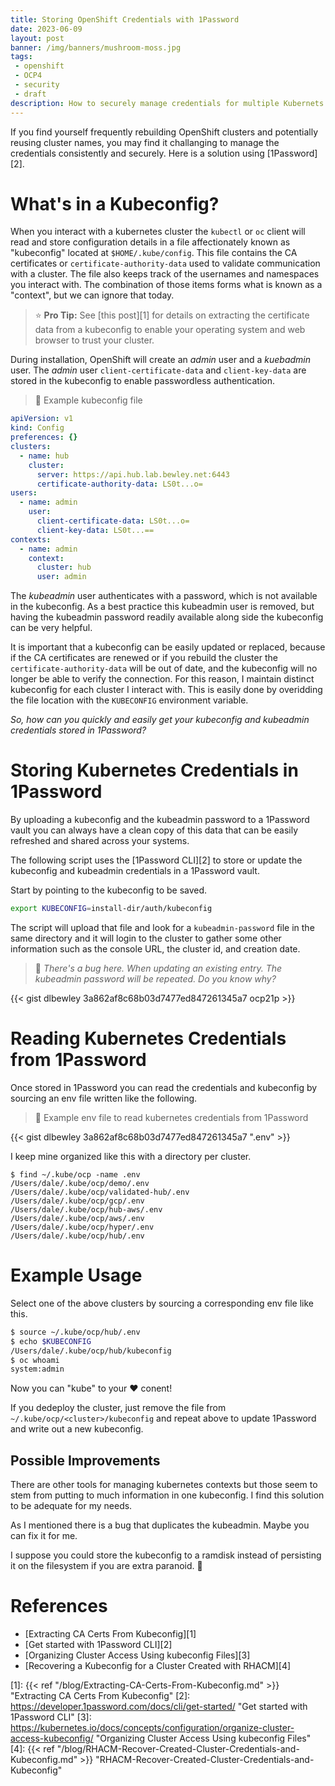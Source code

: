 ```yaml
---
title: Storing OpenShift Credentials with 1Password
date: 2023-06-09
layout: post
banner: /img/banners/mushroom-moss.jpg
tags:
 - openshift
 - OCP4
 - security
 - draft
description: How to securely manage credentials for multiple Kubernets clusters using 1Password
---
```


If you find yourself frequently rebuilding OpenShift clusters and potentially reusing cluster names, you may find it challanging to manage the credentials consistently and securely. Here is a solution using [1Password][2].

<!--more-->

# What's in a Kubeconfig?

When you interact with a kubernetes cluster the `kubectl` or `oc` client will read and store configuration details in a file affectionately known as "kubeconfig" located at `$HOME/.kube/config`. This file contains the CA certificates or `certificate-authority-data` used to validate communication with a cluster. The file also keeps track of the usernames and namespaces you interact with. The combination of those items forms what is known as a "context", but we can ignore that today.

> :star: **Pro Tip:**
> See [this post][1] for details on extracting the certificate data from a kubeconfig to enable your operating system and web browser to trust your cluster.

During installation, OpenShift will create an _admin_ user and a _kuebadmin_ user. The _admin_ user `client-certificate-data` and `client-key-data` are stored in the kubeconfig to enable passwordless authentication.

> :notebook: Example kubeconfig file
```yaml
apiVersion: v1
kind: Config
preferences: {}
clusters:
  - name: hub
    cluster:
      server: https://api.hub.lab.bewley.net:6443
      certificate-authority-data: LS0t...o=
users:
  - name: admin
    user:
      client-certificate-data: LS0t...o=
      client-key-data: LS0t...==
contexts:
  - name: admin
    context:
      cluster: hub
      user: admin
```

The _kubeadmin_ user authenticates with a password, which is not available in the kubeconfig. As a best practice this kubeadmin user is removed, but having the kubeadmin password readily available along side the kubeconfig can be very helpful.

It is important that a kubeconfig can be easily updated or replaced, because if the CA certificates are renewed or if you rebuild the cluster the `certificate-authority-data` will be out of date, and the kubeconfig will no longer be able to verify the connection. For this reason, I maintain distinct kubeconfig for each cluster I interact with. This is easily done by overidding the file location with the `KUBECONFIG` environment variable. 

_So, how can you quickly and easily get your kubeconfig and kubeadmin credentials stored in 1Password?_

# Storing Kubernetes Credentials in 1Password

By uploading a kubeconfig and the kubeadmin password to a 1Password vault you can always have a clean copy of this data that can be easily refreshed and shared across your systems.

The following script uses the [1Password CLI][2] to store or update the kubeconfig and kubeadmin credentials in a 1Password vault.

Start by pointing to the kubeconfig to be saved.

```bash
export KUBECONFIG=install-dir/auth/kubeconfig
```

The script will upload that file and look for a `kubeadmin-password` file in the same directory and it will login to the cluster to gather some other information such as the console URL, the cluster id, and creation date.

> :notebook: _There's a bug here. When updating an existing entry. The kubeadmin password will be repeated. Do you know why?_

{{< gist dlbewley 3a862af8c68b03d7477ed847261345a7 ocp21p >}}

# Reading Kubernetes Credentials from 1Password

Once stored in 1Password you can read the credentials and kubeconfig by sourcing an env file written like the following. 

> :notebook: Example env file to read kubernetes credentials from 1Password

{{< gist dlbewley 3a862af8c68b03d7477ed847261345a7 ".env" >}}

I keep mine organized like this with a directory per cluster.

```shell
$ find ~/.kube/ocp -name .env
/Users/dale/.kube/ocp/demo/.env
/Users/dale/.kube/ocp/validated-hub/.env
/Users/dale/.kube/ocp/gcp/.env
/Users/dale/.kube/ocp/hub-aws/.env
/Users/dale/.kube/ocp/aws/.env
/Users/dale/.kube/ocp/hyper/.env
/Users/dale/.kube/ocp/hub/.env
```

# Example Usage

Select one of the above clusters by sourcing a corresponding env file like this.

```bash
$ source ~/.kube/ocp/hub/.env
$ echo $KUBECONFIG
/Users/dale/.kube/ocp/hub/kubeconfig
$ oc whoami
system:admin
```

Now you can "kube" to your :hearts: conent!

If you dedeploy the cluster, just remove the file from `~/.kube/ocp/<cluster>/kubeconfig` and repeat above to update 1Password and write out a new kubeconfig.
## Possible Improvements

There are other tools for managing kubernetes contexts but those seem to stem from putting to much information in one kubeconfig. I find this solution to be adequate for my needs.

As I mentioned there is a bug that duplicates the kubeadmin. Maybe you can fix it for me.

I suppose you could store the kubeconfig to a ramdisk instead of persisting it on the filesystem if you are extra paranoid. :shrug:
# References

* [Extracting CA Certs From Kubeconfig][1]
* [Get started with 1Password CLI][2]
* [Organizing Cluster Access Using kubeconfig Files][3]
* [Recovering a Kubeconfig for a Cluster Created with RHACM][4]

[1]: {{< ref "/blog/Extracting-CA-Certs-From-Kubeconfig.md" >}} "Extracting CA Certs From Kubeconfig"
[2]: <https://developer.1password.com/docs/cli/get-started/> "Get started with 1Password CLI"
[3]: <https://kubernetes.io/docs/concepts/configuration/organize-cluster-access-kubeconfig/> "Organizing Cluster Access Using kubeconfig Files"
[4]: {{< ref "/blog/RHACM-Recover-Created-Cluster-Credentials-and-Kubeconfig.md" >}} "RHACM-Recover-Created-Cluster-Credentials-and-Kubeconfig"

